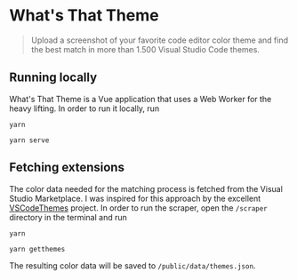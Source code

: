 # What's That Theme

> Upload a screenshot of your favorite code editor color theme and find the best match in more than 1.500 Visual Studio Code themes.

## Running locally

What's That Theme is a Vue application that uses a Web Worker for the heavy lifting. In order to run it locally, run

```
yarn
```

```
yarn serve
```

## Fetching extensions

The color data needed for the matching process is fetched from the Visual Studio Marketplace. I was inspired for this approach by the excellent [VSCodeThemes](https://github.com/jschr/vscodethemes) project. In order to run the scraper, open the `/scraper` directory in the terminal and run

```
yarn
```

```
yarn getthemes
```

The resulting color data will be saved to `/public/data/themes.json`.
